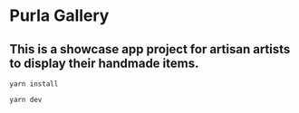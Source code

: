 # Purla Gallery 

## This is a showcase app project for artisan artists to display their handmade items.

```yarn install```

```yarn dev```
